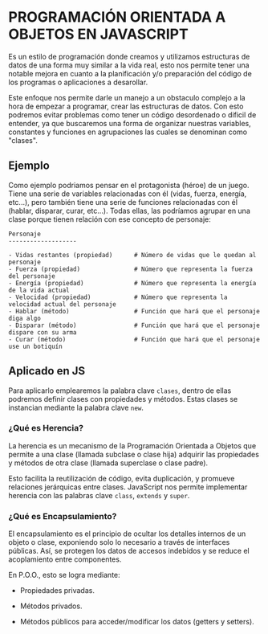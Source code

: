 # PROGRAMACIÓN ORIENTADA A OBJETOS EN JAVASCRIPT

Es un estilo de programación donde creamos y utilizamos estructuras de datos de una forma muy similar a la vida real, esto nos permite tener una notable mejora en cuanto a la planificación y/o preparación del código de los programas o aplicaciones a desarollar. 

Este enfoque nos permite darle un manejo a un obstaculo complejo a la hora de empezar a programar, crear las estructuras de datos. Con esto podremos evitar problemas como tener un código desordenado o dificil de entender, ya que buscaremos una forma de organizar nuestras variables, constantes y funciones en agrupaciones las cuales se denominan como "clases".

## Ejemplo

Como ejemplo podriamos pensar en el protagonista (héroe) de un juego. Tiene una serie de variables relacionadas con él (vidas, fuerza, energía, etc...), pero también tiene una serie de funciones relacionadas con él (hablar, disparar, curar, etc...). Todas ellas, las podríamos agrupar en una clase porque tienen relación con ese concepto de personaje:

``` 
Personaje
-------------------

- Vidas restantes (propiedad)      # Número de vidas que le quedan al personaje
- Fuerza (propiedad)               # Número que representa la fuerza del personaje
- Energía (propiedad)              # Número que representa la energía de la vida actual
- Velocidad (propiedad)            # Número que representa la velocidad actual del personaje
- Hablar (método)                  # Función que hará que el personaje diga algo
- Disparar (método)                # Función que hará que el personaje dispare con su arma
- Curar (método)                   # Función que hará que el personaje use un botiquín
```
## Aplicado en JS

Para aplicarlo emplearemos la palabra clave ```clases```, dentro de ellas podremos definir clases con propiedades y métodos. Estas clases se instancian mediante la palabra clave ```new```.

### ¿Qué es Herencia?

La herencia es un mecanismo de la Programación Orientada a Objetos que permite a una clase (llamada subclase o clase hija) adquirir las propiedades y métodos de otra clase (llamada superclase o clase padre).

Esto facilita la reutilización de código, evita duplicación, y promueve relaciones jerárquicas entre clases. JavaScript nos permite implementar herencia con las palabras clave `class`, `extends` y `super`.

### ¿Qué es Encapsulamiento?

El encapsulamiento es el principio de ocultar los detalles internos de un objeto o clase, exponiendo solo lo necesario a través de interfaces públicas. Así, se protegen los datos de accesos indebidos y se reduce el acoplamiento entre componentes.

En P.O.O., esto se logra mediante:

* Propiedades privadas.

* Métodos privados.

* Métodos públicos para acceder/modificar los datos (getters y setters).
